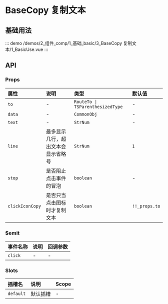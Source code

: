 # BaseCopy 复制文本

## 基础用法



::: demo 
/demos/2_组件_comp/1_基础_basic/3_BaseCopy 复制文本/1_BasicUse.vue
:::


## API 

### Props

|属性|说明|类型|默认值|
|:---|:---|:---|:---|
|`to`|-|`RouteTo \| TSParenthesizedType`|-|
|`data`|-|`CommonObj`|-|
|`text`|-|`StrNum`|-|
|`line`|最多显示几行，超出文本会显示省略号|`StrNum`|`1`|
|`stop`|是否阻止点击事件的冒泡|`boolean`|-|
|`clickIconCopy`|是否只当点击图标时才复制文本|`boolean`|`!!_props.to`|

### $emit

|事件名称|说明|回调参数|
|:---|:---|:---|
|`click`|-|-|

### Slots

|插槽名|说明|Scope|
|:---|:---|:---|
|`default`|默认插槽|-|
